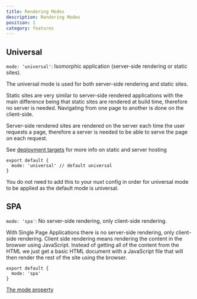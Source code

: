 ```yaml
---
title: Rendering Modes
description: Rendering Modes
position: 1
category: features
---
```


## Universal

`mode: 'universal'`: Isomorphic application (server-side rendering or static sites).

The universal mode is used for both server-side rendering and static sites.

Static sites are very similar to server-side rendered applications with the main difference being that static sites are rendered at build time, therefore no server is needed. Navigating from one page to another is done on the client-side.

Server-side rendered sites are rendered on the server each time the user requests a page, therefore a server is needed to be able to serve the page on each request.

See [deployment targets](/guides/features/deployment-targets) for more info on static and server hosting

```js{}[nuxt.config.js]
export default {
  mode: 'universal' // default universal
}
```

<base-alert type="info">
You do not need to add this to your nuxt config in order for universal mode to be applied as the default mode is universal.
</base-alert>

## SPA

`mode: 'spa'`: No server-side rendering, only client-side rendering.

With Single Page Applications there is no server-side rendering, only client-side rendering. Client side rendering means rendering the content in the browser using JavaScript. Instead of getting all of the content from the HTML we just get a basic HTML document with a JavaScript file that will then render the rest of the site using the browser.

```js{}[nuxt.config.js]
export default {
  mode: 'spa'
}
```

<base-alert type="next">

[The mode property](/guides/configuration-glossary/configuration-mode)

</base-alert>
